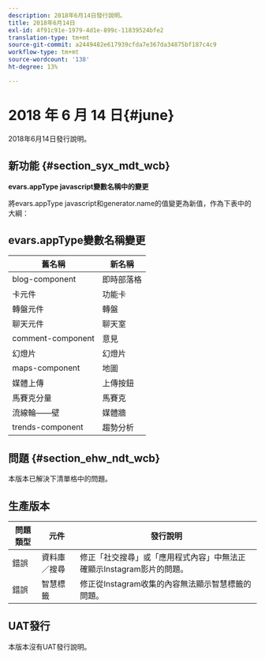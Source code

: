 ```yaml
---
description: 2018年6月14日發行說明。
title: 2018年6月14日
exl-id: 4f91c91e-1979-4d1e-899c-11839524bfe2
translation-type: tm+mt
source-git-commit: a2449482e617939cfda7e367da34875bf187c4c9
workflow-type: tm+mt
source-wordcount: '138'
ht-degree: 13%

---
```


# 2018 年 6 月 14 日{#june}

2018年6月14日發行說明。

## 新功能 {#section_syx_mdt_wcb}

**evars.appType javascript變數名稱中的變更**

將evars.appType javascript和generator.name的值變更為新值，作為下表中的大綱：

## evars.appType變數名稱變更

| 舊名稱 | 新名稱 |
|---|---|
| blog-component | 即時部落格 |
| 卡元件 | 功能卡 |
| 轉盤元件 | 轉盤 |
| 聊天元件 | 聊天室 |
| comment-component | 意見 |
| 幻燈片 | 幻燈片 |
| maps-component | 地圖 |
| 媒體上傳 | 上傳按鈕 |
| 馬賽克分量 | 馬賽克 |
| 流線輪——壁 | 媒體牆 |
| trends-component | 趨勢分析 |

## 問題 {#section_ehw_ndt_wcb}

本版本已解決下清單格中的問題。

## 生產版本

| **問題類型** | **元件** | **發行說明** |
|---|---|---|
| 錯誤 | 資料庫／搜尋 | 修正「社交搜尋」或「應用程式內容」中無法正確顯示Instagram影片的問題。 |
| 錯誤 | 智慧標籤 | 修正從Instagram收集的內容無法顯示智慧標籤的問題。 |

## UAT發行

本版本沒有UAT發行說明。
